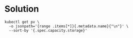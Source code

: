 # Solution

    kubectl get pv \
      -o jsonpath='{range .items[*]}{.metadata.name}{"\n"}' \
      --sort-by '{.spec.capacity.storage}'
